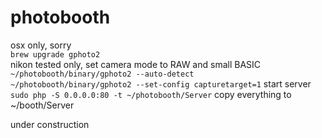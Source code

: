 # photobooth

osx only, sorry  
`brew upgrade gphoto2`  
nikon tested only, set camera mode to RAW and small BASIC  
`~/photobooth/binary/gphoto2 --auto-detect   
~/photobooth/binary/gphoto2 --set-config capturetarget=1`
start server
`sudo php -S 0.0.0.0:80 -t ~/photobooth/Server`
copy everything to ~/booth/Server  


under construction
